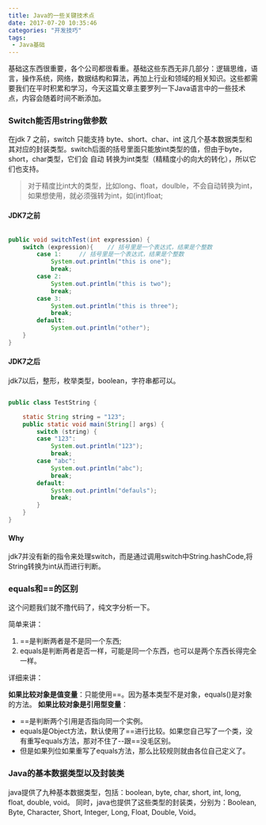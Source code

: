 ```yaml
---
title: Java的一些关键技术点
date: 2017-07-20 10:35:46
categories: "开发技巧"
tags: 
 - Java基础
---
```


基础这东西很重要，各个公司都很看重。基础这些东西无非几部分：逻辑思维，语言，操作系统，网络，数据结构和算法，再加上行业和领域的相关知识。这些都需要我们在平时积累和学习，今天这篇文章主要罗列一下Java语言中的一些技术点，内容会随着时间不断添加。
<!-- more -->

### Switch能否用string做参数

在jdk 7 之前，switch 只能支持 byte、short、char、int 这几个基本数据类型和其对应的封装类型。switch后面的括号里面只能放int类型的值，但由于byte，short，char类型，它们会 自动 转换为int类型（精精度小的向大的转化），所以它们也支持。

> 对于精度比int大的类型，比如long、float，doulble，不会自动转换为int，如果想使用，就必须强转为int，如(int)float;
#### JDK7之前

```java

public void switchTest(int expression) {
    switch (expression){    // 括号里是一个表达式，结果是个整数
        case 1:     // 括号里是一个表达式，结果是个整数
            System.out.println("this is one");
            break;
        case 2:
            System.out.println("this is two");
            break;
        case 3:
            System.out.println("this is three");
            break;
        default:
            System.out.println("other");
    }
}

```

#### JDK7之后
jdk7以后，整形，枚举类型，boolean，字符串都可以。

```java

public class TestString {

    static String string = "123";
    public static void main(String[] args) {
        switch (string) {
        case "123":
            System.out.println("123");
            break;
        case "abc":
            System.out.println("abc");
            break;
        default:
            System.out.println("defauls");
            break;
        }
    }
}

```

#### Why

jdk7并没有新的指令来处理switch，而是通过调用switch中String.hashCode,将String转换为int从而进行判断。

### equals和==的区别
这个问题我们就不撸代码了，纯文字分析一下。

简单来讲：

1. ==是判断两者是不是同一个东西;
2. equals是判断两者是否一样，可能是同一个东西，也可以是两个东西长得完全一样。

详细来讲：

**如果比较对象是值变量**：只能使用==。因为基本类型不是对象，equals()是对象的方法。
**如果比较对象是引用型变量**：

- ==是判断两个引用是否指向同一个实例。
- equals是Object方法，默认使用了==进行比较。如果您自己写了一个类，没有重写equals方法，那对不住了--跟==没毛区别。
- 但是如果列位如果重写了equals方法，那么比较规则就由各位自己定义了。

### Java的基本数据类型以及封装类
java提供了九种基本数据类型，包括：boolean, byte, char, short,  int, long, float, double, void。
同时，java也提供了这些类型的封装类，分别为：Boolean, Byte, Character, Short, Integer, Long, Float, Double, Void。





